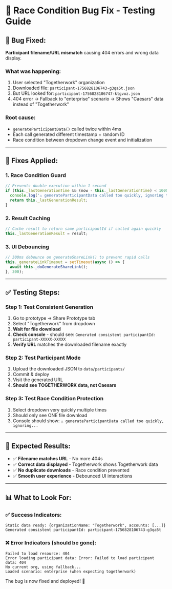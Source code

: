 # 🚨 Race Condition Bug Fix - Testing Guide

## 🐛 **Bug Fixed:**
**Participant filename/URL mismatch** causing 404 errors and wrong data display.

### **What was happening:**
1. User selected "Togetherwork" organization
2. Downloaded file: `participant-1756828106743-g3qa5t.json`
3. But URL looked for: `participant-1756828106747-ktgvoz.json` 
4. 404 error → Fallback to "enterprise" scenario → Shows "Caesars" data instead of "Togetherwork"

### **Root cause:**
- `generateParticipantData()` called twice within 4ms
- Each call generated different timestamp + random ID
- Race condition between dropdown change event and initialization

---

## 🔧 **Fixes Applied:**

### **1. Race Condition Guard**
```javascript
// Prevents double execution within 1 second
if (this._lastGenerationTime && (now - this._lastGenerationTime) < 1000) {
  console.log('⚠️ generateParticipantData called too quickly, ignoring to prevent race condition');
  return this._lastGenerationResult;
}
```

### **2. Result Caching**
```javascript
// Cache result to return same participantId if called again quickly
this._lastGenerationResult = result;
```

### **3. UI Debouncing**
```javascript
// 300ms debounce on generateShareLink() to prevent rapid calls
this._generateLinkTimeout = setTimeout(async () => {
  await this._doGenerateShareLink();
}, 300);
```

---

## ✅ **Testing Steps:**

### **Step 1: Test Consistent Generation**
1. Go to prototype → Share Prototype tab
2. Select "Togetherwork" from dropdown
3. **Wait for file download**
4. **Check console** - should see: `Generated consistent participantId: participant-XXXXX-XXXXX`
5. **Verify URL** matches the downloaded filename exactly

### **Step 2: Test Participant Mode**
1. Upload the downloaded JSON to `data/participants/`
2. Commit & deploy
3. Visit the generated URL
4. **Should see TOGETHERWORK data, not Caesars**

### **Step 3: Test Race Condition Protection**
1. Select dropdown very quickly multiple times
2. Should only see ONE file download
3. Console should show: `⚠️ generateParticipantData called too quickly, ignoring...`

---

## 🚀 **Expected Results:**
- ✅ **Filename matches URL** - No more 404s
- ✅ **Correct data displayed** - Togetherwork shows Togetherwork data
- ✅ **No duplicate downloads** - Race condition prevented
- ✅ **Smooth user experience** - Debounced UI interactions

---

## 📊 **What to Look For:**

### **✅ Success Indicators:**
```
Static data ready: {organizationName: "Togetherwork", accounts: [...]}
Generated consistent participantId: participant-1756828106743-g3qa5t
```

### **❌ Error Indicators (should be gone):**
```
Failed to load resource: 404
Error loading participant data: Error: Failed to load participant data: 404
No current org, using fallback...
Loaded scenario: enterprise (when expecting togetherwork)
```

The bug is now fixed and deployed! 🎉

